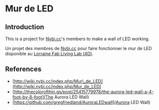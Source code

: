 Mur de LED
==========

Introduction
------------

This is a project for [Nybi.cc](http://www.nybi.cc)'s members to make a wall of LED working.

Un projet des membres de [Nybi.cc](http://www.nybi.cc) pour faire fonctionner le mur de LED disponible au  [Lorraine Fab Living Lab (4D)](http://laboratoire-erpi.wikispaces.com/Lorraine+Fab+Living+Lab).

References
----------

* [http://wiki.nybi.cc/index.php/Mur\_de_LED](http://wiki.nybi.cc/index.php/Mur_de_LED)
* [http://thecolorofthin.gs/post/25415779978/the-aurora-led-wall-a-4-foot-by-8-foot](The Aurora LED Wall)
* [https://github.com/gregfriedland/AuroraLEDwall](Aurora LED Wall)
